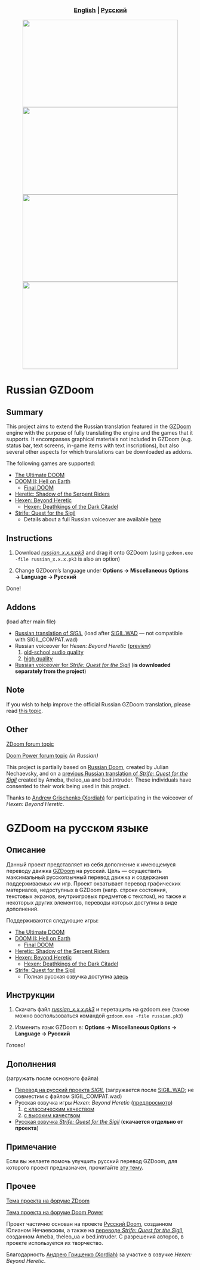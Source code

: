 <h3 align="center"> <a href="#russian-gzdoom"><b>English</b></a> | <a href="#gzdoom-на-русском-языке"><b>Русский</b></a></h3>

<p align="center">
    <img src="https://u.cubeupload.com/SashaRed/ScreenshotDoom201901.png" width="416" height="234"> <img src="https://u.cubeupload.com/SashaRed/ScreenshotHeretic202.png" width="416" height="234">
    <img src="https://u.cubeupload.com/SashaRed/ScreenshotHexen20190.png" width="416" height="234"> <img src="https://u.cubeupload.com/SashaRed/ScreenshotStrife2021.png" width="416" height="234">
</p>

# Russian GZDoom

## Summary

This project aims to extend the Russian translation featured in the [GZDoom](https://zdoom.org) engine with the purpose of fully translating the engine and the games that it supports. It encompasses graphical materials not included in GZDoom (e.g. status bar, text screens, in-game items with text inscriptions), but also several other aspects for which translations can be downloaded as addons.

The following games are supported:
- [The Ultimate DOOM](https://en.wikipedia.org/wiki/Doom_(1993_video_game))
- [DOOM II: Hell on Earth](https://en.wikipedia.org/wiki/Doom_II:_Hell_on_Earth)
	- [Final DOOM](https://en.wikipedia.org/wiki/Final_Doom)
- [Heretic: Shadow of the Serpent Riders](https://en.wikipedia.org/wiki/Heretic)
- [Hexen: Beyond Heretic](https://en.wikipedia.org/wiki/Hexen)
	- [Hexen: Deathkings of the Dark Citadel](https://en.wikipedia.org/wiki/Hexen:_Beyond_Heretic#Deathkings_of_the_Dark_Citadel)
- [Strife: Quest for the Sigil](https://en.wikipedia.org/wiki/Strife_(1996_video_game))
	- Details about a full Russian voiceover are available [here](https://sites.google.com/view/kostov-en/strife)

## Instructions

1. Download [*russian_x.x.x.pk3*](https://github.com/Nemrtvi/gzdoom-russian-translation/releases) and drag it onto GZDoom (using ```gzdoom.exe -file russian_x.x.x.pk3``` is also an option)

2. Change GZDoom’s language under **Options → Miscellaneous Options → Language → Русский**

Done!

## Addons

(load after main file)

- [Russian translation of *SIGIL*](https://www.dropbox.com/s/0noi9rv62wu82pk/sigil_rus.pk3?dl=1) (load after [SIGIL.WAD](https://romero.com/sigil) — not compatible with SIGIL_COMPAT.wad)
- Russian voiceover for *Hexen: Beyond Heretic* ([preview](https://www.youtube.com/watch?v=X0qw1KC07LU))
	1. [old-school audio quality](https://www.dropbox.com/s/psieluqgootdwho/rus_hexen_voice.pk3?dl=1)
	2. [high quality](https://www.dropbox.com/s/46r5ugr6zidklqf/rus_hexen_voice_hq.pk3?dl=1)
- [Russian voiceover for *Strife: Quest for the Sigil*](https://sites.google.com/view/kostov-en/strife) (**is downloaded separately from the project**)

## Note

If you wish to help improve the official Russian GZDoom translation, please read [this topic](https://forum.zdoom.org/viewtopic.php?f=49&t=63737).

## Other

[ZDoom forum topic](https://forum.zdoom.org/viewtopic.php?f=19&t=58872)

[Doom Power forum topic](https://i.iddqd.ru/viewtopic.php?t=1492) *(in Russian)*

This project is partially based on [Russian Doom](https://github.com/JNechaevsky/russian-doom), created by Julian Nechaevsky, and on a [previous Russian translation of *Strife: Quest for the Sigil*](http://arc.iddqd.ru/14072015/viewtopic.php?t=5331) created by Ameba, theleo_ua and bed.intruder. These individuals have consented to their work being used in this project.

Thanks to [Andrew Grischenko (Xordiah)](https://soundcloud.com/xordiah) for participating in the voiceover of *Hexen: Beyond Heretic*.

# GZDoom на русском языке

## Описание

Данный проект представляет из себя дополнение к имеющемуся переводу движка [GZDoom](https://zdoom.org) на русский. Цель — осуществить максимальный русскоязычный перевод движка и содержания поддерживаемых им игр. Проект охватывает перевод графических материалов, недоступных в GZDoom (напр. строки состояния, текстовых экранов, внутриигровых предметов с текстом), но также и некоторых других элементов, переводы которых доступны в виде дополнений.

Поддерживаются следующие игры:
- [The Ultimate DOOM](https://ru.wikipedia.org/wiki/Doom_(игра,_1993))
- [DOOM II: Hell on Earth](https://ru.wikipedia.org/wiki/Doom_II:_Hell_on_Earth)
	- [Final DOOM](https://ru.wikipedia.org/wiki/Final_Doom)
- [Heretic: Shadow of the Serpent Riders](https://ru.wikipedia.org/wiki/Heretic)
- [Hexen: Beyond Heretic](https://ru.wikipedia.org/wiki/Hexen)
	- [Hexen: Deathkings of the Dark Citadel](https://ru.wikipedia.org/wiki/Hexen#Deathkings_of_the_Dark_Citadel)
- [Strife: Quest for the Sigil](https://ru.wikipedia.org/wiki/Strife)
	- Полная русская озвучка доступна [здесь](https://sites.google.com/view/kostov-ru/strife)

## Инструкции

1. Скачать файл [*russian_x.x.x.pk3*](https://github.com/Nemrtvi/gzdoom-russian-translation/releases) и перетащить на gzdoom.exe  (также можно воспользоваться командой ```gzdoom.exe -file russian.pk3```)

2. Изменить язык GZDoom в: **Options → Miscellaneous Options → Language → Русский**

Готово!

## Дополнения

(загружать после основного файла)

- [Перевод на русский проекта *SIGIL*](https://www.dropbox.com/s/0noi9rv62wu82pk/sigil_rus.pk3?dl=1) (загружается после [SIGIL.WAD](https://romero.com/sigil); не совместим с файлом SIGIL_COMPAT.wad)
- Русская озвучка игры *Hexen: Beyond Heretic* ([предпросмотр](https://www.youtube.com/watch?v=X0qw1KC07LU))
	1. [с классическим качеством](https://www.dropbox.com/s/psieluqgootdwho/rus_hexen_voice.pk3?dl=1)
	2. [с высоким качеством](https://www.dropbox.com/s/46r5ugr6zidklqf/rus_hexen_voice_hq.pk3?dl=1)
- [Русская озвучка *Strife: Quest for the Sigil*](https://sites.google.com/view/kostov-ru/strife) (**скачается отдельно от проекта**)

## Примечание

Если вы желаете помочь улучшить русский перевод GZDoom, для которого проект предназначен, прочитайте [эту тему](https://forum.zdoom.org/viewtopic.php?f=49&t=63737).

## Прочее

[Тема проекта на форуме ZDoom](https://forum.zdoom.org/viewtopic.php?f=19&t=58872)

[Тема проекта на форуме Doom Power](https://i.iddqd.ru/viewtopic.php?t=1492)

Проект частично основан на проекте [Русский Doom](https://github.com/JNechaevsky/russian-doom), созданном Юлианом Нечаевским, а также на [переводе *Strife: Quest for the Sigil*](http://arc.iddqd.ru/14072015/viewtopic.php?t=5331), созданном Ameba, theleo\_ua и bed.intruder. С разрешения авторов, в проекте используется их творчество.

Благодарность [Андрею Грищенко (Xordiah)](https://soundcloud.com/xordiah) за участие в озвучке *Hexen: Beyond Heretic*.
